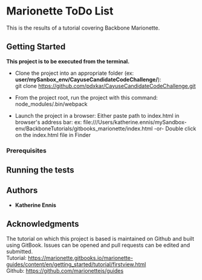 # Marionette ToDo List 

This is the results of a tutorial covering Backbone Marionette.

## Getting Started

**This project is to be executed from the terminal.**
* Clone the project into an appropriate folder (ex: **user/mySanbox_env/CayuseCandidateCodeChallenge/**): 
<br />git clone https://github.com/pdxkar/CayuseCandidateCodeChallenge.git

* From the project root, run the project with this command:<br/>
node_modules/.bin/webpack

* Launch the project in a browser:
Either paste path to index.html in browser's address bar:
ex: file:///Users/katherine.ennis/mySandbox-env/BackboneTutorials/gitbooks_marionette/index.html
-or-
Double click on the index.html file in Finder

### Prerequisites


## Running the tests

## Authors

* **Katherine Ennis**

## Acknowledgments
The tutorial on which this project is based is maintained on Github and built using GitBook. Issues can be opened and pull requests can be edited and submitted.<br />
Tutorial: https://marionette.gitbooks.io/marionette-guides/content/en/getting_started/tutorial/firstview.html<br />
Github: https://github.com/marionettejs/guides
